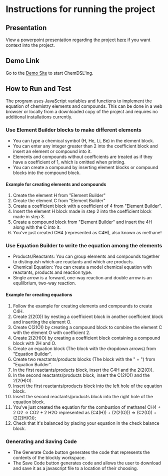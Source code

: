 # Instructions for running the project

## Presentation
View a powerpoint presentation regarding the project [here](https://docs.google.com/presentation/d/1HfpvlxIXDG2GBLlXe_3FHCobishMmQMX5mJrZWaJhj0/edit?usp=sharing) if you want context into the project.

## Demo Link
Go to the [Demo Site](https://ilianachae.github.io/CPSC354-DSL/) to start ChemDSL'ing.

## How to Run and Test

The program uses JavaScript variables and functions to implement the equation of chemistry elements and compounds. This can be done in a web browser or locally from a downloaded copy of the project and requires no additional installations currently.

### Use Element Builder blocks to make different elements

* You can type a chemical symbol (H, He, Li, Be) in the element block.
* You can enter any integer greater than 2 into the coefficient block and insert an element or compound into it.
 * Elements and compounds without coefficients are treated as if they have a coefficient of 1, which is omitted when printing. 
* You can create a compound by inserting element blocks or compound blocks into the compound block. 

#### Example for creating elements and compounds
1. Create the element H from "Element Builder"
2. Create the element C from "Element Builder"
3. Create a coefficient block with a coefficient of 4 from "Element Builder".
4. Insert the element H block made in step 2 into the coefficient block made in step 3.
5. Create a compound block from "Element Builder" and insert the 4H along with the C into it.
6. You've just created CH4 (represented as C4H), also known as methane!

### Use Equation Builder to write the equation among the elements

* Products/Reactants: You can group elements and compounds together to distinguish which are reactants and which are products.
* Chemical Equation: You can create a model chemical equation with reactants, products and reaction type.
* Single arrow is a forward, one-way reaction and double arrow is an equlilbrium, two-way reaction.

#### Example for creating equations
1. Follow the example for creating elements and compounds to create C4H.
2. Create 2(2(O)) by nesting a coefficient block in another coefficient block and inserting the element O.
3. Create C(2(O)) by creating a compound block to combine the element C with the element O with coefficient 2.
4. Create 2(2(H)O) by creating a coefficient block containing a compound block with 2H and O.
5. Create an equation block (The block with the dropdown arrows) from "Equation Builder".
6. Create two reactants/products blocks (The block with the " + ") from "Equation Builder".
7. In the first reactants/products block, insert the C4H and the 2(2(O)).
8. In the second reactants/products block, insert the C(2(O)) and the 2(2(H)O).
9. Insert the first reactants/products block into the left hole of the equation block.
10. Insert the second reactants/products block into the right hole of the equation block.
11. You've just created the equation for the combustion of methane! CH4 + 2 O2 => CO2 + 2 H2O represented as (C4(H)) + (2(2(O))) => (C2(O)) + (2(2(H)O));
12. Check that it's balanced by placing your equation in the check balance block.

### Generating and Saving Code
* The Generate Code button generates the code that represents the contents of the blockly workspace.
* The Save Code button generates code and allows the user to download and save it as a javascript file to a location of their choosing.
 
